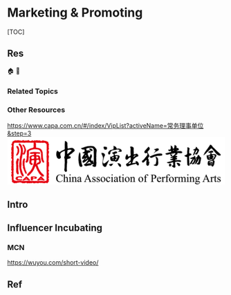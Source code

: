 # Marketing & Promoting

[TOC]



## Res
🏠 
🚧 


### Related Topics


### Other Resources
https://www.capa.com.cn/#/index/VipList?activeName=常务理事单位&step=3
![](../../../Assets/Pics/Pasted%20image%2020240706152904.png)



## Intro



## Influencer Incubating
### MCN
https://wuyou.com/short-video/



## Ref
[赤子研报06：中国娱乐直播行业研究报告——赤子观点]: https://36kr.com/p/2492071226957700
